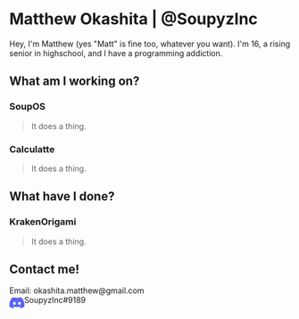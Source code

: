 <h1>Matthew Okashita | @SoupyzInc</h1>

<p>Hey, I'm Matthew (yes "Matt" is fine too, whatever you want). I'm 16, a rising senior in highschool, and I have a programming addiction.</p>

<h2>What am I working on?</h2>
<h3>SoupOS</h3>
<blockquote>
        <p>It does a thing.</p>
</blockquote>

<h3>Calculatte</h3>
<blockquote>
        <p>It does a thing.</p>
</blockquote>

<h2>What have I done?</h2>
<h3>KrakenOrigami</h3>
<blockquote>
        <p>It does a thing.</p>
</blockquote>

<h2>Contact me!</h2>
Email: okashita.matthew@gmail.com <br>
<img height="30" align="left" src="https://github.com/SoupyzInc/SoupyzInc/blob/master/Discord-Logo-Color.png" alt="Discord: ">SoupyzInc#9189




